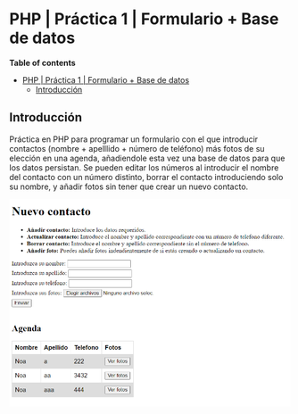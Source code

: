# PHP | Práctica 1 | Formulario + Base de datos

**Table of contents**

- [PHP | Práctica 1 | Formulario + Base de datos](#php--práctica-1--formulario--base-de-datos)
  - [Introducción](#introducción)

## Introducción

Práctica en PHP para programar un formulario con el que introducir contactos (nombre + apelllido + número de teléfono) más fotos de su elección en una agenda, añadiendole esta vez una base de datos para que los datos persistan. Se pueden editar los números al introducir el nombre del contacto con un número distinto, borrar el contacto introduciendo solo su nombre, y añadir fotos sin tener que crear un nuevo contacto.  

![Index - Table](./docs/index.png)
